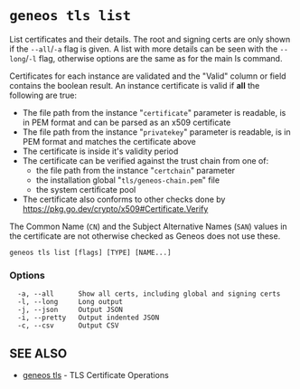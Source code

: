# `geneos tls list`

List certificates and their details. The root and signing certs are only shown if the `--all`/`-a` flag is given. A list with more details can be seen with the `--long`/`-l` flag, otherwise options are the same as for the main ls command.

Certificates for each instance are validated and the "Valid" column or field contains the boolean result. An instance certificate is valid if **all** the following are true:

* The file path from the instance "`certificate`" parameter is readable, is in PEM format and can be parsed as an x509 certificate
* The file path from the instance "`privatekey`" parameter is readable, is in PEM format and matches the certificate above
* The certificate is inside it's validity period
* The certificate can be verified against the trust chain from one of:
    * the file path from the instance "`certchain`" parameter
    * the installation global "`tls/geneos-chain.pem`" file
    * the system certificate pool
* The certificate also conforms to other checks done by <https://pkg.go.dev/crypto/x509#Certificate.Verify>

The Common Name (`CN`) and the Subject Alternative Names (`SAN`) values in the certificate are not otherwise checked as Geneos does not use these.

```text
geneos tls list [flags] [TYPE] [NAME...]
```

### Options

```text
  -a, --all      Show all certs, including global and signing certs
  -l, --long     Long output
  -j, --json     Output JSON
  -i, --pretty   Output indented JSON
  -c, --csv      Output CSV
```

## SEE ALSO

* [geneos tls](geneos_tls.md)	 - TLS Certificate Operations
